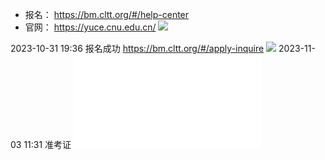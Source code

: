 - 报名： https://bm.cltt.org/#/help-center
- 官网： https://yuce.cnu.edu.cn/
![](note/files/Pasted%20image%2020231231230711.png)



2023-10-31 19:36 报名成功 https://bm.cltt.org/#/apply-inquire
![](note/files/Pasted%20image%2020231031193610.png)
2023-11-03 11:31 准考证 ![](note/files/国家普通话水平测试准考证.pdf)
